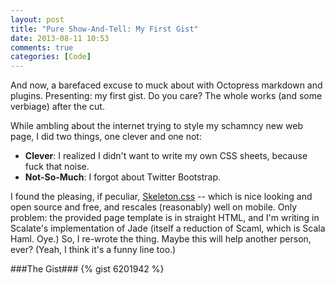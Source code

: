 ```yaml
---
layout: post
title: "Pure Show-And-Tell: My First Gist"
date: 2013-08-11 10:53
comments: true
categories: [Code]
---
```


And now, a barefaced excuse to muck about with Octopress markdown and plugins. Presenting: my first gist. Do you care? The whole works (and some verbiage) after the cut.

<!--more-->

While ambling about the internet trying to style my schamncy new web page, I did two things, one clever and one not: 

* **Clever**: I realized I didn't want to write my own CSS sheets, because fuck that noise.
* **Not-So-Much**: I forgot about Twitter Bootstrap. 

I found the pleasing, if peculiar, [Skeleton.css](www.getskeleton.com) -- which is nice looking and open source and free, and rescales (reasonably) well on mobile. Only problem: the provided page template is in straight HTML, and I'm writing in Scalate's implementation of Jade (itself a reduction of Scaml, which is Scala Haml. Oye.) So, I re-wrote the thing. Maybe this will help another person, ever? (Yeah, I think it's a funny line too.)

###The Gist###
{% gist 6201942 %}

